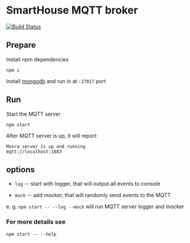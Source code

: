 # SmartHouse MQTT broker

[![Build Status](https://travis-ci.org/garage-it/SmartHouse-broker.svg?branch=master)](https://travis-ci.org/garage-it/SmartHouse-broker)

## Prepare

Install npm dependencies

`npm i`

Install [mongodb](https://docs.mongodb.com/manual/installation/#tutorials) and run in at `:27017` port

## Run

Start the MQTT server

`npm start`

After MQTT server is up, it will report:

```
Mosca server is up and running
mqtt://localhost:1883
```


## options

- `log` -- start with logger, that will output all events to console

- `mock` -- add mocker, that will randomly send events to the MQTT

e. g. `npm start -- --log --mock` will run MQTT server logger and mocker

### For more details see

`npm start -- --help`
